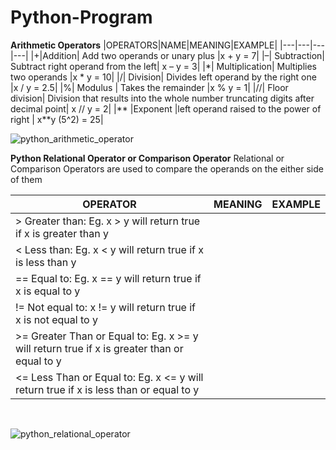 # Python-Program
**Arithmetic Operators**
|OPERATORS|NAME|MEANING|EXAMPLE|
|---|---|---|---|
|+|Addition| Add two operands or unary plus	|x + y = 7|
|–|	Subtraction| Subtract right operand from the left|	x – y = 3|
|*|	Multiplication| Multiplies two operands	|x * y = 10|
|/|	Division| Divides left operand by the right one	|x / y = 2.5|
|%|	Modulus | Takes the remainder	|x % y = 1|
|//|	Floor division| Division that results into the whole number truncating digits after decimal point|	x // y = 2|
|**	|Exponent |left operand raised to the power of right | x**y (5^2) = 25|
<br>

![python_arithmetic_operator](https://github.com/Raveena-29/Python-Program/assets/148243757/2a4c7dac-14e1-4431-a036-6ff883e2dd88)
<br>

**Python Relational Operator or Comparison Operator**
Relational or Comparison Operators are used to compare the operands on the either side of them

|OPERATOR|	MEANING|EXAMPLE|
|---|---|---|
|>	Greater than: Eg. x > y will return true if x is greater than y
|<	Less than: Eg. x < y will return true if x is less than y
|==	Equal to: Eg. x == y will return true if x is equal to y
|!=	Not equal to: x != y will return true if x is not equal to y
|>=	Greater Than or Equal to: Eg. x >= y will return true if x is greater than or equal to y
|<=	Less Than or Equal to: Eg. x <= y will return true if x is less than or equal to y
<br>

![python_relational_operator](https://github.com/Raveena-29/Python-Program/assets/148243757/80557bbd-dd9a-4040-a455-a17483afccce)
<br>

